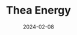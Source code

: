 ---  
layout: startup_page  
title: "Thea Energy"  
id: "thea.energy"  
permalink: "/theaenergythea.energy02082024/"  
website: "https://thea.energy/"  
funding_round: "Series A"  
funding_amount: "$20M"  
investors: "Prelude Ventures, 11.2 Capital, Anglo American, Hitachi Ventures, Lowercarbon Capital, Mercator Partners, Orion Industrial Ventures, Starlight Ventures"  
about: "Thea Energy is a fusion power startup using software to control an array of high-temperature superconducting magnets in a planar coil stellarator design. This approach aims to achieve reliable, inexpensive fusion power by simplifying the hardware and leveraging software control to manage plasma behavior, thus reducing manufacturing complexity and cost."  
markets: "Energy, Fusion Power"  
hq: "Princeton, New Jersey, United States"  
founded_year: "2022"  
linkedin: "https://www.linkedin.com/company/thea"  
twitter: "https://twitter.com/TheaEnergy"  
instagram: ""  
facebook: ""  
crunchbase: "https://www.crunchbase.com/organization/thea-energy"  
pitchbook: "https://pitchbook.com/profiles/company/510885-73"  

date_display: "08-Feb-2024"  
date: "2024-02-08"

# SEO Optimization  
meta_title: "Thea Energy - Series A Funding ($20M)"  
meta_description: "Thea Energy, Thea Energy is a fusion power startup using software to control an array of high-temperature superconducting magnets in a planar coil stellarator desi..."  
meta_keywords: "Thea Energy, Energy, Fusion Power, Series A funding"  
canonical_url: "https://startup.projectstartups.com/theaenergythea.energy02082024/"  
---